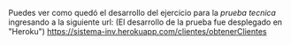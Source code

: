 Puedes ver como quedó el desarrollo del ejercicio para la *prueba tecnica* ingresando a la siguiente url:
(El desarrollo de la prueba fue desplegado en "Heroku")
https://sistema-inv.herokuapp.com/clientes/obtenerClientes
